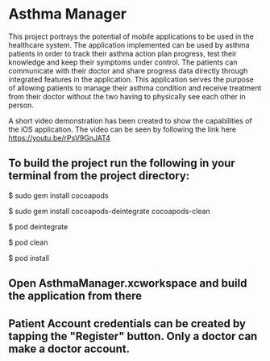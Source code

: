 # Asthma Manager

This project portrays the potential of mobile applications to be used in the healthcare system. The application implemented can be used by asthma patients in order to track their asthma action plan progress, test their knowledge and keep their symptoms under control. The patients can communicate with their doctor and share progress data directly through integrated features in the application. This application serves the purpose of allowing patients to manage their asthma condition and receive treatment from their doctor without the two having to physically see each other in person.


A short video demonstration has been created to show the capabilities of the iOS application. The video can be seen by following the link here https://youtu.be/rPsV9GnJAT4



## To build the project run the following in your terminal from the project directory:

$ sudo gem install cocoapods

$ sudo gem install cocoapods-deintegrate cocoapods-clean

$ pod deintegrate

$ pod clean

$ pod install

## Open AsthmaManager.xcworkspace and build the application from there

## Patient Account credentials can be created by tapping the "Register" button. Only a doctor can make a doctor account.
